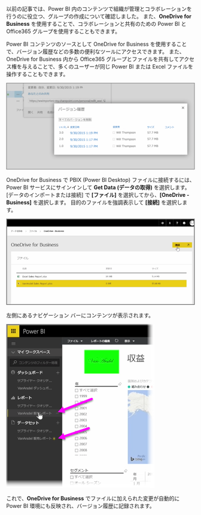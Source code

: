 以前の記事では、Power BI 内のコンテンツで組織が管理とコラボレーションを行うのに役立つ、グループの作成について確認しました。 また、**OneDrive for Business** を使用することで、コラボレーションと共有のための Power BI と Office365 グループを使用することもできます。

Power BI コンテンツのソースとして OneDrive for Business を使用することで、バージョン履歴などの多数の便利なツールにアクセスできます。 また、OneDrive for Business 内から Office365 グループとファイルを共有してアクセス権を与えることで、多くのユーザーが同じ Power BI または Excel ファイルを操作することもできます。

![](media/6-4a-integrate-onedrive-for-business/6-4a_1.png)

OneDrive for Business で PBIX (Power BI Desktop) ファイルに接続するには、Power BI サービスにサインインして **Get Data (データの取得)** を選択します。 [データのインポートまたは接続] で **[ファイル]** を選択してから、**[OneDrive - Business]** を選択します。 目的のファイルを強調表示して **[接続]** を選択します。

![](media/6-4a-integrate-onedrive-for-business/6-4a_2.png)

左側にあるナビゲーション バーにコンテンツが表示されます。

![](media/6-4a-integrate-onedrive-for-business/6-4a_3.png)

これで、**OneDrive for Business** でファイルに加えられた変更が自動的に Power BI 環境にも反映され、バージョン履歴に記録されます。

